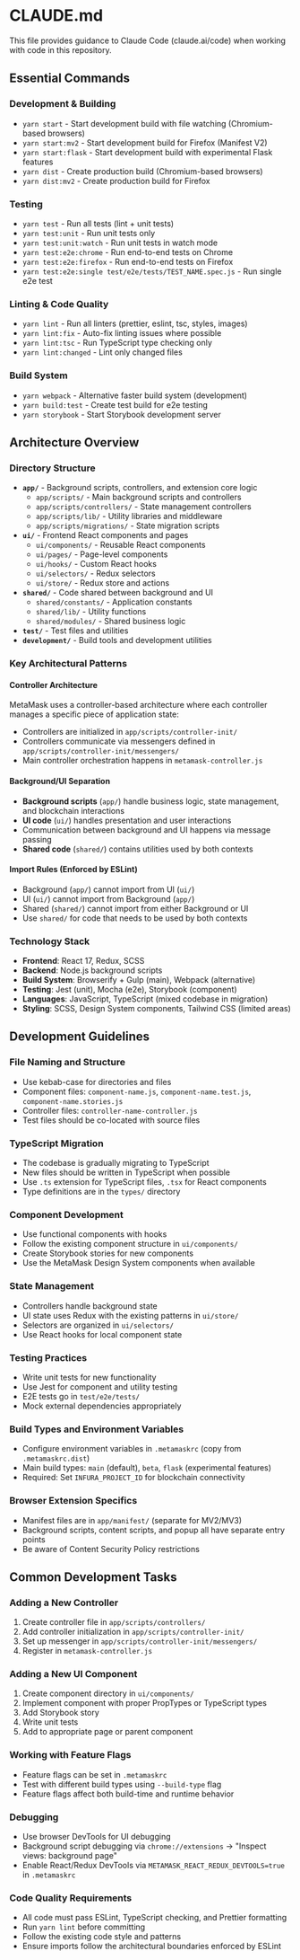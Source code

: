 # CLAUDE.md

This file provides guidance to Claude Code (claude.ai/code) when working with code in this repository.

## Essential Commands

### Development & Building
- `yarn start` - Start development build with file watching (Chromium-based browsers)
- `yarn start:mv2` - Start development build for Firefox (Manifest V2)
- `yarn start:flask` - Start development build with experimental Flask features
- `yarn dist` - Create production build (Chromium-based browsers)
- `yarn dist:mv2` - Create production build for Firefox

### Testing
- `yarn test` - Run all tests (lint + unit tests)
- `yarn test:unit` - Run unit tests only
- `yarn test:unit:watch` - Run unit tests in watch mode
- `yarn test:e2e:chrome` - Run end-to-end tests on Chrome
- `yarn test:e2e:firefox` - Run end-to-end tests on Firefox
- `yarn test:e2e:single test/e2e/tests/TEST_NAME.spec.js` - Run single e2e test

### Linting & Code Quality
- `yarn lint` - Run all linters (prettier, eslint, tsc, styles, images)
- `yarn lint:fix` - Auto-fix linting issues where possible
- `yarn lint:tsc` - Run TypeScript type checking only
- `yarn lint:changed` - Lint only changed files

### Build System
- `yarn webpack` - Alternative faster build system (development)
- `yarn build:test` - Create test build for e2e testing
- `yarn storybook` - Start Storybook development server

## Architecture Overview

### Directory Structure
- **`app/`** - Background scripts, controllers, and extension core logic
  - `app/scripts/` - Main background scripts and controllers
  - `app/scripts/controllers/` - State management controllers
  - `app/scripts/lib/` - Utility libraries and middleware
  - `app/scripts/migrations/` - State migration scripts
- **`ui/`** - Frontend React components and pages
  - `ui/components/` - Reusable React components
  - `ui/pages/` - Page-level components
  - `ui/hooks/` - Custom React hooks
  - `ui/selectors/` - Redux selectors
  - `ui/store/` - Redux store and actions
- **`shared/`** - Code shared between background and UI
  - `shared/constants/` - Application constants
  - `shared/lib/` - Utility functions
  - `shared/modules/` - Shared business logic
- **`test/`** - Test files and utilities
- **`development/`** - Build tools and development utilities

### Key Architectural Patterns

#### Controller Architecture
MetaMask uses a controller-based architecture where each controller manages a specific piece of application state:
- Controllers are initialized in `app/scripts/controller-init/`
- Controllers communicate via messengers defined in `app/scripts/controller-init/messengers/`
- Main controller orchestration happens in `metamask-controller.js`

#### Background/UI Separation
- **Background scripts** (`app/`) handle business logic, state management, and blockchain interactions
- **UI code** (`ui/`) handles presentation and user interactions
- Communication between background and UI happens via message passing
- **Shared code** (`shared/`) contains utilities used by both contexts

#### Import Rules (Enforced by ESLint)
- Background (`app/`) cannot import from UI (`ui/`)
- UI (`ui/`) cannot import from Background (`app/`)
- Shared (`shared/`) cannot import from either Background or UI
- Use `shared/` for code that needs to be used by both contexts

### Technology Stack
- **Frontend**: React 17, Redux, SCSS
- **Backend**: Node.js background scripts
- **Build System**: Browserify + Gulp (main), Webpack (alternative)
- **Testing**: Jest (unit), Mocha (e2e), Storybook (component)
- **Languages**: JavaScript, TypeScript (mixed codebase in migration)
- **Styling**: SCSS, Design System components, Tailwind CSS (limited areas)

## Development Guidelines

### File Naming and Structure
- Use kebab-case for directories and files
- Component files: `component-name.js`, `component-name.test.js`, `component-name.stories.js`
- Controller files: `controller-name-controller.js`
- Test files should be co-located with source files

### TypeScript Migration
- The codebase is gradually migrating to TypeScript
- New files should be written in TypeScript when possible
- Use `.ts` extension for TypeScript files, `.tsx` for React components
- Type definitions are in the `types/` directory

### Component Development
- Use functional components with hooks
- Follow the existing component structure in `ui/components/`
- Create Storybook stories for new components
- Use the MetaMask Design System components when available

### State Management
- Controllers handle background state
- UI state uses Redux with the existing patterns in `ui/store/`
- Selectors are organized in `ui/selectors/`
- Use React hooks for local component state

### Testing Practices
- Write unit tests for new functionality
- Use Jest for component and utility testing
- E2E tests go in `test/e2e/tests/`
- Mock external dependencies appropriately

### Build Types and Environment Variables
- Configure environment variables in `.metamaskrc` (copy from `.metamaskrc.dist`)
- Main build types: `main` (default), `beta`, `flask` (experimental features)
- Required: Set `INFURA_PROJECT_ID` for blockchain connectivity

### Browser Extension Specifics
- Manifest files are in `app/manifest/` (separate for MV2/MV3)
- Background scripts, content scripts, and popup all have separate entry points
- Be aware of Content Security Policy restrictions

## Common Development Tasks

### Adding a New Controller
1. Create controller file in `app/scripts/controllers/`
2. Add controller initialization in `app/scripts/controller-init/`
3. Set up messenger in `app/scripts/controller-init/messengers/`
4. Register in `metamask-controller.js`

### Adding a New UI Component
1. Create component directory in `ui/components/`
2. Implement component with proper PropTypes or TypeScript types
3. Add Storybook story
4. Write unit tests
5. Add to appropriate page or parent component

### Working with Feature Flags
- Feature flags can be set in `.metamaskrc`
- Test with different build types using `--build-type` flag
- Feature flags affect both build-time and runtime behavior

### Debugging
- Use browser DevTools for UI debugging
- Background script debugging via `chrome://extensions` → "Inspect views: background page"
- Enable React/Redux DevTools via `METAMASK_REACT_REDUX_DEVTOOLS=true` in `.metamaskrc`

### Code Quality Requirements
- All code must pass ESLint, TypeScript checking, and Prettier formatting
- Run `yarn lint` before committing
- Follow the existing code style and patterns
- Ensure imports follow the architectural boundaries enforced by ESLint